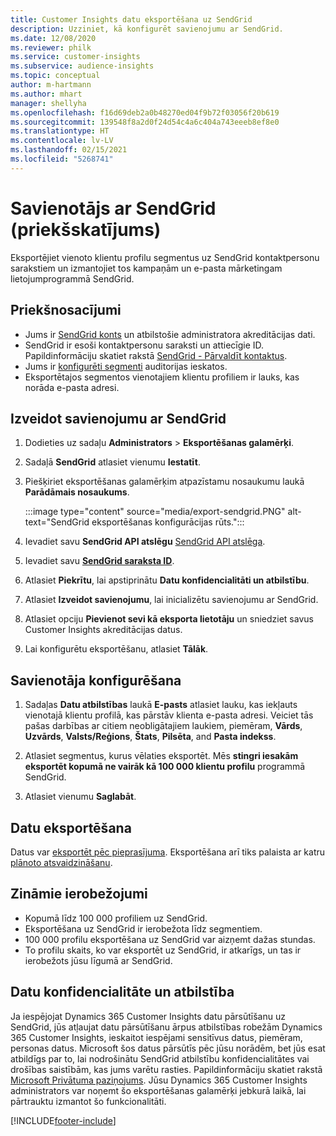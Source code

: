 ```yaml
---
title: Customer Insights datu eksportēšana uz SendGrid
description: Uzziniet, kā konfigurēt savienojumu ar SendGrid.
ms.date: 12/08/2020
ms.reviewer: philk
ms.service: customer-insights
ms.subservice: audience-insights
ms.topic: conceptual
author: m-hartmann
ms.author: mhart
manager: shellyha
ms.openlocfilehash: f16d69deb2a0b48270ed04f9b72f03056f20b619
ms.sourcegitcommit: 139548f8a2d0f24d54c4a6c404a743eeeb8ef8e0
ms.translationtype: HT
ms.contentlocale: lv-LV
ms.lasthandoff: 02/15/2021
ms.locfileid: "5268741"
---
```

# <a name="connector-for-sendgrid-preview"></a>Savienotājs ar SendGrid (priekšskatījums)

Eksportējiet vienoto klientu profilu segmentus uz SendGrid kontaktpersonu sarakstiem un izmantojiet tos kampaņām un e-pasta mārketingam lietojumprogrammā SendGrid. 

## <a name="prerequisites"></a>Priekšnosacījumi

-   Jums ir [SendGrid konts](https://sendgrid.com/) un atbilstošie administratora akreditācijas dati.
-   SendGrid ir esoši kontaktpersonu saraksti un attiecīgie ID. Papildinformāciju skatiet rakstā [SendGrid - Pārvaldīt kontaktus](https://sendgrid.com/docs/ui/managing-contacts/create-and-manage-contacts/#manage-contacts).
-   Jums ir [konfigurēti segmenti](segments.md) auditorijas ieskatos.
-   Eksportētajos segmentos vienotajiem klientu profiliem ir lauks, kas norāda e-pasta adresi.

## <a name="connect-to-sendgrid"></a>Izveidot savienojumu ar SendGrid

1. Dodieties uz sadaļu **Administrators** > **Eksportēšanas galamērķi**.

1. Sadaļā **SendGrid** atlasiet vienumu **Iestatīt**.

1. Piešķiriet eksportēšanas galamērķim atpazīstamu nosaukumu laukā **Parādāmais nosaukums**.

   :::image type="content" source="media/export-sendgrid.PNG" alt-text="SendGrid eksportēšanas konfigurācijas rūts.":::

1. Ievadiet savu **SendGrid API atslēgu** [SendGrid API atslēga](https://sendgrid.com/docs/ui/account-and-settings/api-keys/).

1. Ievadiet savu **[SendGrid saraksta ID](https://sendgrid.com/docs/ui/managing-contacts/create-and-manage-contacts/#manage-contacts)**.

1. Atlasiet **Piekrītu**, lai apstiprinātu **Datu konfidencialitāti un atbilstību**.

1. Atlasiet **Izveidot savienojumu**, lai inicializētu savienojumu ar SendGrid.

1. Atlasiet opciju **Pievienot sevi kā eksporta lietotāju** un sniedziet savus Customer Insights akreditācijas datus.

1. Lai konfigurētu eksportēšanu, atlasiet **Tālāk**.

## <a name="configure-the-connector"></a>Savienotāja konfigurēšana

1. Sadaļas **Datu atbilstības** laukā **E-pasts** atlasiet lauku, kas iekļauts vienotajā klientu profilā, kas pārstāv klienta e-pasta adresi. Veiciet tās pašas darbības ar citiem neobligātajiem laukiem, piemēram, **Vārds**, **Uzvārds**, **Valsts/Reģions**, **Štats**, **Pilsēta**, and **Pasta indekss**.

1. Atlasiet segmentus, kurus vēlaties eksportēt. Mēs **stingri iesakām eksportēt kopumā ne vairāk kā 100 000 klientu profilu** programmā SendGrid. 

1. Atlasiet vienumu **Saglabāt**.

## <a name="export-the-data"></a>Datu eksportēšana

Datus var [eksportēt pēc pieprasījuma](export-destinations.md). Eksportēšana arī tiks palaista ar katru [plānoto atsvaidzināšanu](system.md#schedule-tab).

## <a name="known-limitations"></a>Zināmie ierobežojumi

- Kopumā līdz 100 000 profiliem uz SendGrid.
- Eksportēšana uz SendGrid ir ierobežota līdz segmentiem.
- 100 000 profilu eksportēšana uz SendGrid var aizņemt dažas stundas. 
- To profilu skaits, ko var eksportēt uz SendGrid, ir atkarīgs, un tas ir ierobežots jūsu līgumā ar SendGrid.

## <a name="data-privacy-and-compliance"></a>Datu konfidencialitāte un atbilstība

Ja iespējojat Dynamics 365 Customer Insights datu pārsūtīšanu uz SendGrid, jūs atļaujat datu pārsūtīšanu ārpus atbilstības robežām Dynamics 365 Customer Insights, ieskaitot iespējami sensitīvus datus, piemēram, personas datus. Microsoft šos datus pārsūtīs pēc jūsu norādēm, bet jūs esat atbildīgs par to, lai nodrošinātu SendGrid atbilstību konfidencialitātes vai drošības saistībām, kas jums varētu rasties. Papildinformāciju skatiet rakstā [Microsoft Privātuma paziņojums](https://go.microsoft.com/fwlink/?linkid=396732).
Jūsu Dynamics 365 Customer Insights administrators var noņemt šo eksportēšanas galamērķi jebkurā laikā, lai pārtrauktu izmantot šo funkcionalitāti.


[!INCLUDE[footer-include](../includes/footer-banner.md)]